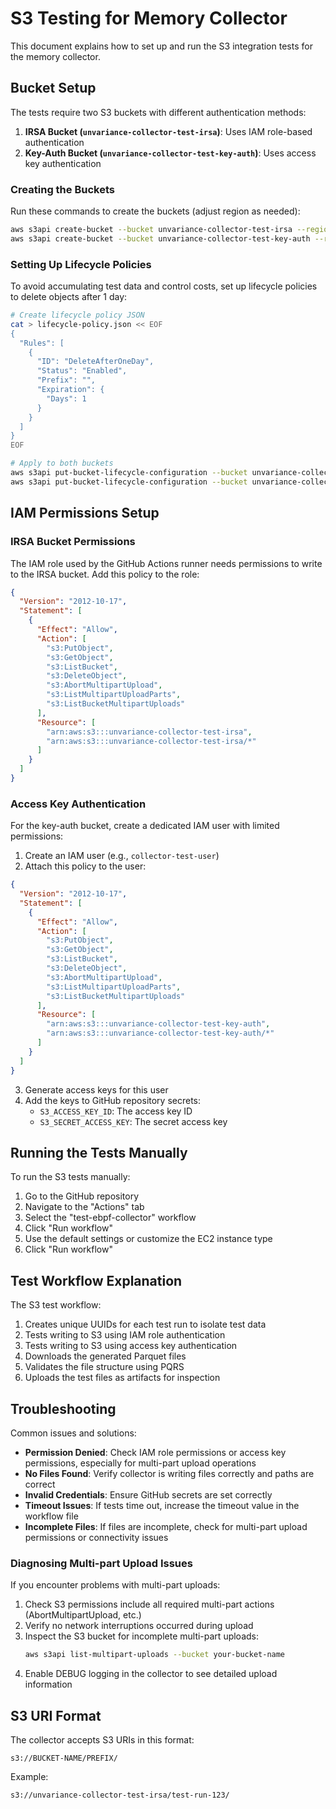 # S3 Testing for Memory Collector

This document explains how to set up and run the S3 integration tests for the memory collector.

## Bucket Setup

The tests require two S3 buckets with different authentication methods:

1. **IRSA Bucket (`unvariance-collector-test-irsa`)**: Uses IAM role-based authentication
2. **Key-Auth Bucket (`unvariance-collector-test-key-auth`)**: Uses access key authentication

### Creating the Buckets

Run these commands to create the buckets (adjust region as needed):

```bash
aws s3api create-bucket --bucket unvariance-collector-test-irsa --region us-east-2 --create-bucket-configuration LocationConstraint=us-east-2
aws s3api create-bucket --bucket unvariance-collector-test-key-auth --region us-east-2 --create-bucket-configuration LocationConstraint=us-east-2
```

### Setting Up Lifecycle Policies

To avoid accumulating test data and control costs, set up lifecycle policies to delete objects after 1 day:

```bash
# Create lifecycle policy JSON
cat > lifecycle-policy.json << EOF
{
  "Rules": [
    {
      "ID": "DeleteAfterOneDay",
      "Status": "Enabled",
      "Prefix": "",
      "Expiration": {
        "Days": 1
      }
    }
  ]
}
EOF

# Apply to both buckets
aws s3api put-bucket-lifecycle-configuration --bucket unvariance-collector-test-irsa --lifecycle-configuration file://lifecycle-policy.json
aws s3api put-bucket-lifecycle-configuration --bucket unvariance-collector-test-key-auth --lifecycle-configuration file://lifecycle-policy.json
```

## IAM Permissions Setup

### IRSA Bucket Permissions

The IAM role used by the GitHub Actions runner needs permissions to write to the IRSA bucket. Add this policy to the role:

```json
{
  "Version": "2012-10-17",
  "Statement": [
    {
      "Effect": "Allow",
      "Action": [
        "s3:PutObject",
        "s3:GetObject",
        "s3:ListBucket",
        "s3:DeleteObject",
        "s3:AbortMultipartUpload",
        "s3:ListMultipartUploadParts",
        "s3:ListBucketMultipartUploads"
      ],
      "Resource": [
        "arn:aws:s3:::unvariance-collector-test-irsa",
        "arn:aws:s3:::unvariance-collector-test-irsa/*"
      ]
    }
  ]
}
```

### Access Key Authentication

For the key-auth bucket, create a dedicated IAM user with limited permissions:

1. Create an IAM user (e.g., `collector-test-user`)
2. Attach this policy to the user:

```json
{
  "Version": "2012-10-17",
  "Statement": [
    {
      "Effect": "Allow",
      "Action": [
        "s3:PutObject",
        "s3:GetObject",
        "s3:ListBucket",
        "s3:DeleteObject",
        "s3:AbortMultipartUpload",
        "s3:ListMultipartUploadParts",
        "s3:ListBucketMultipartUploads"
      ],
      "Resource": [
        "arn:aws:s3:::unvariance-collector-test-key-auth",
        "arn:aws:s3:::unvariance-collector-test-key-auth/*"
      ]
    }
  ]
}
```

3. Generate access keys for this user
4. Add the keys to GitHub repository secrets:
   - `S3_ACCESS_KEY_ID`: The access key ID
   - `S3_SECRET_ACCESS_KEY`: The secret access key

## Running the Tests Manually

To run the S3 tests manually:

1. Go to the GitHub repository
2. Navigate to the "Actions" tab
3. Select the "test-ebpf-collector" workflow
4. Click "Run workflow"
5. Use the default settings or customize the EC2 instance type
6. Click "Run workflow"

## Test Workflow Explanation

The S3 test workflow:

1. Creates unique UUIDs for each test run to isolate test data
2. Tests writing to S3 using IAM role authentication
3. Tests writing to S3 using access key authentication
4. Downloads the generated Parquet files
5. Validates the file structure using PQRS
6. Uploads the test files as artifacts for inspection

## Troubleshooting

Common issues and solutions:

- **Permission Denied**: Check IAM role permissions or access key permissions, especially for multi-part upload operations
- **No Files Found**: Verify collector is writing files correctly and paths are correct
- **Invalid Credentials**: Ensure GitHub secrets are set correctly
- **Timeout Issues**: If tests time out, increase the timeout value in the workflow file
- **Incomplete Files**: If files are incomplete, check for multi-part upload permissions or connectivity issues

### Diagnosing Multi-part Upload Issues

If you encounter problems with multi-part uploads:

1. Check S3 permissions include all required multi-part actions (AbortMultipartUpload, etc.)
2. Verify no network interruptions occurred during upload
3. Inspect the S3 bucket for incomplete multi-part uploads:
   ```bash
   aws s3api list-multipart-uploads --bucket your-bucket-name
   ```
4. Enable DEBUG logging in the collector to see detailed upload information

## S3 URI Format

The collector accepts S3 URIs in this format:
```
s3://BUCKET-NAME/PREFIX/
```

Example:
```
s3://unvariance-collector-test-irsa/test-run-123/
``` 